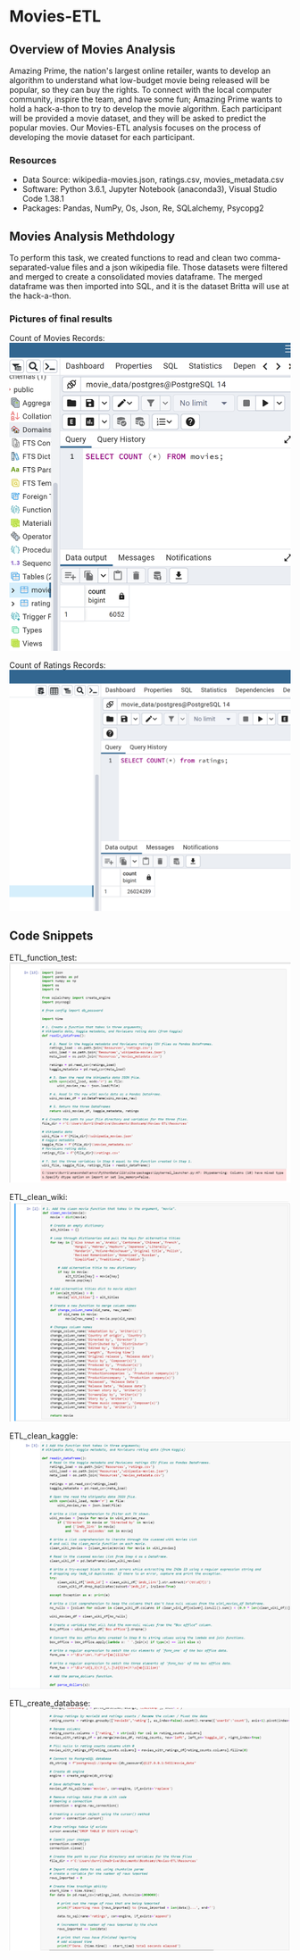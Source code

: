 # Movies-ETL

## Overview of Movies Analysis

Amazing Prime, the nation's largest online retailer, wants to develop an algorithm to understand what low-budget movie being released will be popular, so they can buy the rights.  To connect with the local computer community, inspire the team, and have some fun; Amazing Prime wants to hold a hack-a-thon to try to develop the movie algorithm.  Each participant will be provided a movie dataset, and they will be asked to predict the popular movies.  Our Movies-ETL analysis focuses on the process of developing the movie dataset for each participant.
 
### Resources

* Data Source:  wikipedia-movies.json, ratings.csv, movies_metadata.csv
* Software:  Python 3.6.1, Jupyter Notebook (anaconda3), Visual Studio Code 1.38.1
* Packages:  Pandas, NumPy, Os, Json, Re, SQLalchemy, Psycopg2

## Movies Analysis Methdology

To perform this task, we created functions to read and clean two comma-separated-value files and a json wikipedia file.  Those datasets were filtered and merged to create a consolidated movies dataframe.  The merged dataframe was then imported into SQL, and it is the dataset Britta will use at the hack-a-thon.

### Pictures of final results

Count of Movies Records:
![movies_query.png](Resources/movies_query.png)

Count of Ratings Records:
![ratings_query.png](Resources/ratings_query.png)

## Code Snippets

ETL_function_test:
![function_test.png](Resources/function_test.png)

ETL_clean_wiki:
![clean_wiki.png](Resources/clean_wiki.png)

ETL_clean_kaggle:
![clean_kaggle.png](Resources/clean_kaggle.png)

ETL_create_database:
![create_db.png](Resources/create_db.png)